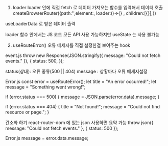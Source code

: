 1. loader
loader 안에 직접 fetch 로 데이터 가져오는 함수를 입력해서 데이터 호출
createBrowserRouter({path:'',element:<Events>, loader:()=>{}  , children:[{}],})

useLoaderData 로 받은 데이터 출력

loader 함수 안에서는 JS 코드 모든 API 사용 가능하지만 useState 는 사용 불가능


2. useRouteError()
오류 메세지를 직접 설정한걸 보여주는 hook

  event.js
    throw new Response(JSON.stringify({ message: "Could not fetch events." }), {
      status: 500,
    });

   status(상태): 오류 종류(500 || 404)
   message : 상황마다 오류 메세지설정

  Error.js
  const error = useRouteError();
  let title = "An error occurred!";
  let message = "Something went wrong!";

   
  if (error.status === 500) {
    message = JSON.parse(error.data).message;
  }
   
  if (error.status === 404) {
    title = "Not found!";
    message = "Could not find resource or page.";
  }

  간소화 하기 
  react-router-dom 에 있는 json 사용하면 요약 가능
  throw json({ message: "Could not fetch events." }, { status: 500 });

  Error.js
   message = error.data.message;
